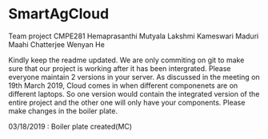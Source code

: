 # SmartAgCloud
Team project CMPE281 
Hemaprasanthi Mutyala 
Lakshmi Kameswari Maduri 
Maahi Chatterjee
Wenyan He

Kindly keep the readme updated. We are only commiting on git to make sure that our project is working after it has been intergrated. Please everyone maintain 2 versions in your server. As discussed in the meeting on 19th March 2019, Cloud comes in when different componenets are on different laptops. So one version would contain the integrated version of the entire project and the other one will only have your components. Please make changes in the boiler plate.

03/18/2019 : Boiler plate created(MC)
